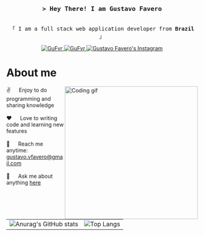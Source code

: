 <h3 align="center">
        <samp>&gt; Hey There! I am
                <b>Gustavo Favero</a></b>
        </samp>
</h3>

<p align="center"> 
  <samp>
    <br>
    「 I am a full stack web application developer from <b>Brazil</b> 」
    <br>
  </samp>
</p>

<p align="center">
  <a href="https://www.linkedin.com/in/gustavo-vfavero/" target="_blank">
  <img src="https://img.shields.io/badge/LinkedIn-0077B5?style=for-the-badge&logo=linkedin&logoColor=white" alt="GuFvr"/>
 </a>
  <a href="https://dev.to/gufvr" target="_blank">
  <img src="https://img.shields.io/badge/dev.to-0A0A0A?style=for-the-badge&logo=dev.to&logoColor=white" alt="GuFvr" />
 </a>
  <a href="https://instagram.com/gu.fvr" target="_blank">
  <img src="https://img.shields.io/badge/Instagram-fe4164?style=for-the-badge&logo=instagram&logoColor=white" alt="Gustavo Favero's Instagram" />
 </a>
</p>

# About me

<p>
 <img align="right" width="350" src="https://user-images.githubusercontent.com/74038190/229223263-cf2e4b07-2615-4f87-9c38-e37600f8381a.gif" alt="Coding gif" />
  
 ✌️ &emsp; Enjoy to do programming and sharing knowledge <br/><br/>
 ❤️ &emsp; Love to writing code and learning new features<br/><br/>
 📧 &emsp; Reach me anytime: gustavo.vfavero@gmail.com<br/><br/>
 💬 &emsp; Ask me about anything [here](https://github.com/gufvr/gufvr/issues)

</p>

<table>
  <tr>
    <td><img src="https://github-readme-stats.vercel.app/api?username=gufvr&show_icons=true&theme=github_dark_dimmed" alt="Anurag's GitHub stats"></td>
    <td><img src="https://github-readme-stats.vercel.app/api/top-langs/?username=gufvr&hide_progress=true&theme=github_dark_dimmed" alt="Top Langs"></td>
  </tr>
</table>
